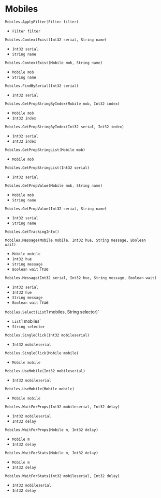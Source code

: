 # Mobiles

`Mobiles.ApplyFilter(Filter filter)`

- `Filter filter` 

`Mobiles.ContextExist(Int32 serial, String name)`

- `Int32 serial` 
- `String name` 

`Mobiles.ContextExist(Mobile mob, String name)`

- `Mobile mob` 
- `String name` 

`Mobiles.FindBySerial(Int32 serial)`

- `Int32 serial` 

`Mobiles.GetPropStringByIndex(Mobile mob, Int32 index)`

- `Mobile mob` 
- `Int32 index` 

`Mobiles.GetPropStringByIndex(Int32 serial, Int32 index)`

- `Int32 serial` 
- `Int32 index` 

`Mobiles.GetPropStringList(Mobile mob)`

- `Mobile mob` 

`Mobiles.GetPropStringList(Int32 serial)`

- `Int32 serial` 

`Mobiles.GetPropValue(Mobile mob, String name)`

- `Mobile mob` 
- `String name` 

`Mobiles.GetPropValue(Int32 serial, String name)`

- `Int32 serial` 
- `String name` 

`Mobiles.GetTrackingInfo()`



`Mobiles.Message(Mobile mobile, Int32 hue, String message, Boolean wait)`

- `Mobile mobile` 
- `Int32 hue` 
- `String message` 
- `Boolean wait` True

`Mobiles.Message(Int32 serial, Int32 hue, String message, Boolean wait)`

- `Int32 serial` 
- `Int32 hue` 
- `String message` 
- `Boolean wait` True

`Mobiles.Select(List`1 mobiles, String selector)`

- `List`1 mobiles` 
- `String selector` 

`Mobiles.SingleClick(Int32 mobileserial)`

- `Int32 mobileserial` 

`Mobiles.SingleClick(Mobile mobile)`

- `Mobile mobile` 

`Mobiles.UseMobile(Int32 mobileserial)`

- `Int32 mobileserial` 

`Mobiles.UseMobile(Mobile mobile)`

- `Mobile mobile` 

`Mobiles.WaitForProps(Int32 mobileserial, Int32 delay)`

- `Int32 mobileserial` 
- `Int32 delay` 

`Mobiles.WaitForProps(Mobile m, Int32 delay)`

- `Mobile m` 
- `Int32 delay` 

`Mobiles.WaitForStats(Mobile m, Int32 delay)`

- `Mobile m` 
- `Int32 delay` 

`Mobiles.WaitForStats(Int32 mobileserial, Int32 delay)`

- `Int32 mobileserial` 
- `Int32 delay` 
